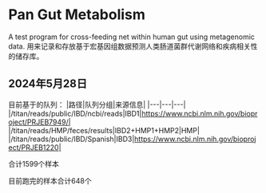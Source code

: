 # Pan Gut Metabolism
A test program for cross-feeding net within human gut using metagenomic data.
用来记录和存放基于宏基因组数据预测人类肠道菌群代谢网络和疾病相关性的储存库。

## 2024年5月28日
目前基于的队列：
|路径|队列分组|来源信息|
|---|---|---|
|/titan/reads/public/IBD/ncbi/reads|IBD1|https://www.ncbi.nlm.nih.gov/bioproject/PRJEB7949/|
|/titan/reads/HMP/feces/results|IBD2+HMP1+HMP2|HMP|
|/titan/reads/public/IBD/Spanish|IBD3|https://www.ncbi.nlm.nih.gov/bioproject/PRJEB1220|

合计1599个样本

目前跑完的样本合计648个
